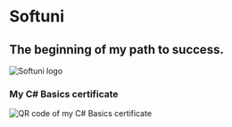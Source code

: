 # Softuni
## The beginning of my path to success.

![Softuni logo](https://upload.wikimedia.org/wikipedia/commons/7/76/Logo_Software_University_%28SoftUni%29_-_blue.png)

### My C# Basics certificate 
![QR code of my C# Basics certificate](https://softuni.bg/certificates/details/124220/3cd0677b)
